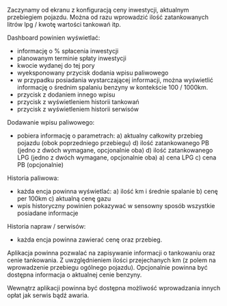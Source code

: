 ﻿
Zaczynamy od ekranu z konfiguracją ceny inwestycji, aktualnym przebiegiem pojazdu.
Można od razu wprowadzić ilość zatankowanych litrów lpg / kwotę wartości tankowań itp. 

Dashboard powinien wyświetlać:
 - informację o % spłacenia inwestycji
 - planowanym terminie spłaty inwestycji
 - kwocie wydanej do tej pory 
 - wyeksponowany przycisk dodania wpisu paliwowego
 - w przypadku posiadania wystarczającej informacji, można wyświetlić informację o średnim spalaniu benzyny w kontekście 100 / 1000km.
 - przycisk z dodaniem innego wpisu
 - przycisk z wyświetleniem historii tankowań 
 - przycisk z wyświetleniem historii serwisów



Dodawanie wpisu paliwowego:
 - pobiera informację o parametrach: 
   a) aktualny całkowity przebieg pojazdu (obok poprzedniego przebiegu)
   d) ilość zatankowanego PB (jedno z dwóch wymagane, opcjonalnie oba)
   d) ilość zatankowanego LPG (jedno z dwóch wymagane, opcjonalnie oba)
   a) cena LPG 
   c) cena PB (opcjonalnie)

Historia paliwowa: 
 - każda encja powinna wyświetlać: 
   a) ilość km i średnie spalanie
   b) cenę per 100km
   c) aktualną cenę gazu 
 - wpis historyczny powinien pokazywać w sensowny sposób wszystkie posiadane informacje

Historia napraw / serwisów: 
 - każda encja powinna zawierać cenę oraz przebieg.

Aplikacja powinna pozwalać na zapisywanie informacji o tankowaniu oraz cenie tankowania. 
Z uwzględnieniem ilości przejechanych km (z polem na wprowadzenie przebiegu ogólnego pojazdu). 
Opcjonalnie powinna być dostępna informacja o aktualnej cenie benzyny. 

Wewnątrz aplikacji powinna być dostępna możliwość wprowadzania innych opłat jak serwis bądź awaria. 

